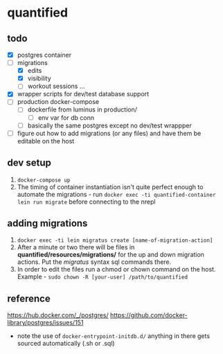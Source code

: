 # quantified

## todo
- [x] postgres container
- [ ] migrations
    - [x] edits
    - [x] visibility
    - [ ] workout sessions
    ...
- [x] wrapper scripts for dev/test database support
- [ ] production docker-compose
    - [ ] dockerfile from luminus in production/
        - [ ] env var for db conn
    - [ ] basically the same postgres except no dev/test wrappper
- [ ] figure out how to add migrations (or any files) and have them be editable on the host

## dev setup
1. `docker-compose up`
2. The timing of container instantiation isn't quite perfect enough to automate the migrations - run `docker exec -ti quantified-container lein run migrate` before connecting to the nrepl

## adding migrations
1. `docker exec -ti lein migratus create [name-of-migration-action]`
2. After a minute or two there will be files in **quantified/resources/migrations/** for the up and down migration actions. Put the _migratus_ syntax sql commands there.
3. In order to edit the files run a chmod or chown command on the host. Example - `sudo chown -R [your-user] /path/to/quantified`

## reference
https://hub.docker.com/_/postgres/
https://github.com/docker-library/postgres/issues/151
- note the use of `docker-entrypoint-initdb.d/` anything in there gets sourced automatically (.sh or .sql)
